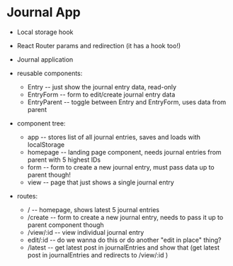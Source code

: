 # Journal App
- Local storage hook

- React Router params and redirection (it has a hook too!)

- Journal application

- reusable components:
    - Entry -- just show the journal entry data, read-only
    - EntryForm -- form to edit/create journal entry data
    - EntryParent -- toggle between Entry and EntryForm, uses data from parent
- component tree:
    - app -- stores list of all journal entries, saves and loads with localStorage
    - homepage -- landing page component, needs journal entries from parent with 5 highest IDs
    - form -- form to create a new journal entry, must pass data up to parent though!
    - view -- page that just shows a single journal entry
- routes:
    -  / -- homepage, shows latest 5 journal entries
    - /create -- form to create a new journal entry, needs to pass it up to parent component though
    - /view/:id -- view individual journal entry
    - edit/:id -- do we wanna do this or do another "edit in place" thing?
    - /latest -- get latest post in journalEntries and show that (get latest post in journalEntries and redirects to /view/:id )